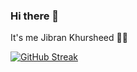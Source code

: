 ### Hi there 👋

<!--
**jibrankhursheed/jibrankhursheed** is a ✨ _special_ ✨ repository because its `README.md` (this file) appears on your GitHub profile.

Here are some ideas to get you started:

- 🔭 I’m currently working on ...
- 🌱 I’m currently learning ...
- 👯 I’m looking to collaborate on ...
- 🤔 I’m looking for help with ...
- 💬 Ask me about ...
- 📫 How to reach me: ...
- 😄 Pronouns: ...
- ⚡ Fun fact: ...
-->

It's me Jibran Khursheed :man_technologist:

[![GitHub Streak](https://streak-stats.demolab.com?user=jibrankhursheed&theme=chartreuse-dark)](https://git.io/streak-stats)


